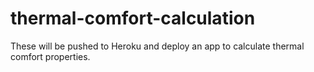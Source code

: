 # thermal-comfort-calculation

These will be pushed to Heroku and deploy an app to calculate thermal comfort properties.
